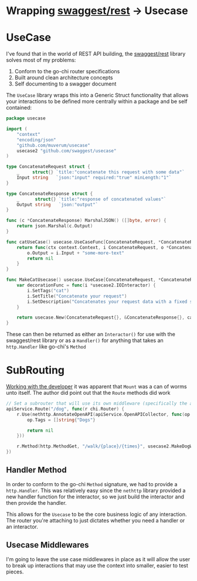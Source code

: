 # Wrapping [swaggest/rest](https://github.com/swaggest/rest) -> Usecase



# UseCase

I've found that in the world of REST API building, the [swaggest/rest](https://github.com/swaggest/rest) library solves most of my problems:

1. Conform to the go-chi router specifications
2. Built around clean architecture concepts
3. Self documenting to a swagger document

The `UseCase` library wraps this into a Generic Struct functionality that allows your interactions to be defined 
more centrally within a package and be self contained:

```go
package usecase

import (
	"context"
	"encoding/json"
	"github.com/muverum/usecase"
	usecase2 "github.com/swaggest/usecase"
)

type ConcatenateRequest struct {
	_     struct{} `title:"concatenate this request with some data"`
	Input string   `json:"input" required:"true" minLength:"1"`
}

type ConcatenateResponse struct {
	_      struct{} `title:"response of concatenated values"`
	Output string   `json:"output"`
}

func (c *ConcatenateResponse) MarshalJSON() ([]byte, error) {
	return json.Marshal(c.Output)
}

func catUseCase() usecase.UseCaseFunc[ConcatenateRequest, *ConcatenateResponse] {
	return func(ctx context.Context, i ConcatenateRequest, o *ConcatenateResponse) error {
		o.Output = i.Input + "some-more-text"
		return nil
	}
}

func MakeCatUsecase() usecase.UseCase[ConcatenateRequest, *ConcatenateResponse] {
	var decorationFunc = func(i *usecase2.IOInteractor) {
		i.SetTags("cat")
		i.SetTitle("Concatenate your request")
		i.SetDescription("Concatenates your request data with a fixed string")
	}

	return usecase.New(ConcatenateRequest{}, &ConcatenateResponse{}, catUseCase(), decorationFunc)
}
```

These can then be returned as either an `Interactor()` for use with the swaggest/rest library or as a 
`Handler()` for anything that takes an `http.Handler` like go-chi's `Method`

# SubRouting
[Working with the developer](https://github.com/swaggest/rest/issues/84) it was apparent that `Mount` was a can of 
worms unto itself. The author did point out that the `Route` methods did work

```go
// Set a subrouter that will use its own middleware (specifically the annotation for the parent collector
apiService.Route("/dog", func(r chi.Router) {
    r.Use(nethttp.AnnotateOpenAPI(apiService.OpenAPICollector, func(op *openapi3.Operation) error {
        op.Tags = []string{"Dogs"}

        return nil
    }))

    r.Method(http.MethodGet, "/walk/{place}/{times}", usecase2.MakeDogWalkUseCase(log.New(os.Stdout, "DOG-", 0)).Handler())
})
```

## Handler Method
In order to conform to the go-chi `Method` signature, we had to provide a `http.Handler`. This was relatively easy
since the `nethttp` library provided a new handler function for the interactor, so we just build the interactor
and then provide the handler. 

This allows for the `Usecase` to be the core business logic of any interaction. The router you're attaching to
just dictates whether you need a handler or an interactor.

## Usecase Middlewares

I'm going to leave the use case middlewares in place as it will allow the user to break up interactions
that may use the context into smaller, easier to test pieces. 
